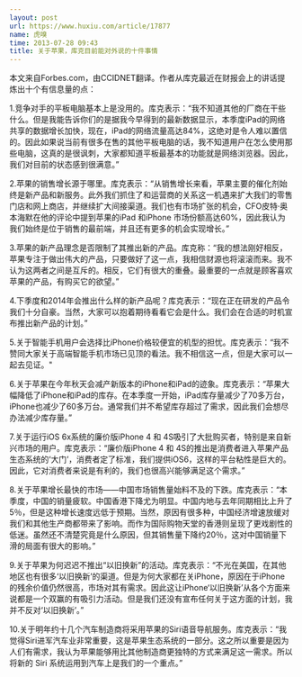 ```yaml
---
layout: post
url: https://www.huxiu.com/article/17877
name: 虎嗅
time: 2013-07-28 09:43
title: 关于苹果，库克目前能对外说的十件事情
---
```

本文来自Forbes.com，由CCIDNET翻译。作者从库克最近在财报会上的讲话提炼出十个有信息量的点：

1.竞争对手的平板电脑基本上是没用的。库克表示：“我不知道其他的厂商在干些什么。但是我能告诉你们的是据我今早得到的最新数据显示，本季度iPad的网络共享的数据增长加快，现在，iPad的网络流量高达84%，这绝对是令人难以置信的。因此如果说当前有很多在售的其他平板电脑的话，我不知道用户在怎么使用那些电脑，这真的是很讽刺，大家都知道平板最基本的功能就是网络浏览器。因此，我们对目前的状态感到很满意。”

2.苹果的销售增长源于哪里。库克表示：“从销售增长来看，苹果主要的催化剂始终是新产品和新服务。此外我们抓住了和运营商的关系这一机遇来扩大我们的零售门店和网上商店，并继续扩大间接渠道。我们也有市场扩张的机会，CFO皮特·奥本海默在他的评论中提到苹果的iPad 和iPhone 市场份额高达60%，因此我认为我们始终是位于销售的最前端，并且还有更多的机会实现增长。”

3.苹果的新产品理念是否限制了其推出新的产品。库克称：“我的想法刚好相反，苹果专注于做出伟大的产品，只要做好了这一点，我相信财源也将滚滚而来。我不认为这两者之间是互斥的。相反，它们有很大的重叠。最重要的一点就是顾客喜欢苹果的产品，有购买它的欲望。”

4.下季度和2014年会推出什么样的新产品呢？库克表示：“现在正在研发的产品令我们十分自豪。当然，大家可以抱着期待看看它会是什么。我们会在合适的时机宣布推出新产品的计划。”

5.关于智能手机用户会选择比iPhone价格较便宜的机型的担忧。库克表示：“我不赞同大家关于高端智能手机市场已见顶的看法。我不相信这一点，但是大家可以一起去见证。"

6.关于苹果在今年秋天会减产新版本的iPhone和iPad的迹象。库克表示：“苹果大幅降低了iPhone和iPad的库存。在本季度一开始，iPad库存量减少了70多万台，iPhone也减少了60多万台。通常我们并不希望库存超过了需求，因此我们会想尽办法减少库存量。”

7.关于运行iOS 6x系统的廉价版iPhone 4 和 4S吸引了大批购买者，特别是来自新兴市场的用户。库克表示：“廉价版iPhone 4 和 4S的推出是消费者进入苹果产品生态系统的‘大门’，消费者定了标准，我们提供iOS6，这样的平台粘性是巨大的。因此，它对消费者来说是有利的，我们也很高兴能够满足这个需求。”

8.关于苹果增长最快的市场——中国市场销售量始料不及的下跌。库克表示：“本季度，中国的销量疲软。中国香港下降尤为明显。中国内地与去年同期相比上升了5％，但是这种增长速度远低于预期。当然，原因有很多种，中国经济增速放缓对我们和其他生产商都带来了影响。而作为国际购物天堂的香港则呈现了更戏剧性的低迷。虽然还不清楚究竟是什么原因，但其销售量下降约20％，这对中国销量下滑的局面有很大的影响。”

9.关于苹果为何迟迟不推出“以旧换新”的活动。库克表示：“不光在美国，在其他地区也有很多‘以旧换新’的渠道。但是为何大家都在关iPhone，原因在于iPhone的残余价值仍然很高，市场对其有需求。因此这让iPhone‘以旧换新’从各个方面来说都是一个双赢的有吸引力活动。但是我们还没有宣布任何关于这方面的计划，我并不反对‘以旧换新’。”

10.关于明年约十几个汽车制造商将采用苹果的Siri语音导航服务。库克表示：“我觉得Siri进军汽车业非常重要，这是苹果生态系统的一部分。这之所以重要是因为人们有需求，我认为苹果能够用比其他制造商更独特的方式来满足这一需求。所以将新的 Siri 系统运用到汽车上是我们的一个重点。”

